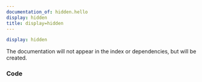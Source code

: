 ```yaml
---
documentation_of: hidden.hello
display: hidden
title: display=hidden
---
```


```yml
display: hidden
```

The documentation will not appear in the index or dependencies, but will be created.

### Code